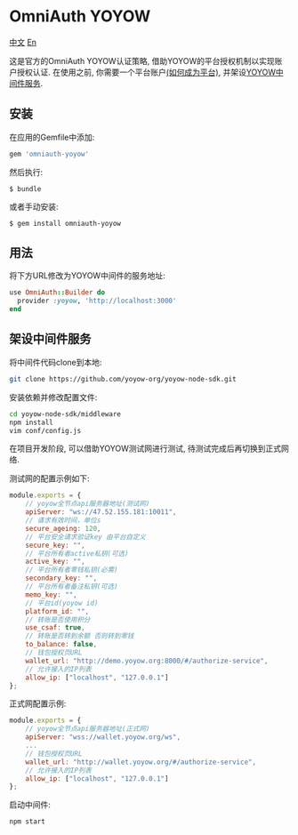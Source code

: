 # OmniAuth YOYOW

[中文](./README.cn.md) [En](./README.md)

这是官方的OmniAuth YOYOW认证策略, 借助YOYOW的平台授权机制以实现账户授权认证. 在使用之前, 你需要一个平台账户[(如何成为平台)](https://github.com/yoyow-org/yoyow-node-sdk/tree/master/middleware#2-%E5%88%9B%E5%BB%BA%E5%B9%B3%E5%8F%B0), 并架设[YOYOW中间件服务](#架设中间件服务).

## 安装

在应用的Gemfile中添加:

```ruby
gem 'omniauth-yoyow'
```

然后执行:

    $ bundle

或者手动安装:

    $ gem install omniauth-yoyow

## 用法

将下方URL修改为YOYOW中间件的服务地址:

```ruby
use OmniAuth::Builder do
  provider :yoyow, 'http://localhost:3000'
end
```

## 架设中间件服务

将中间件代码clone到本地:

```bash
git clone https://github.com/yoyow-org/yoyow-node-sdk.git
```

安装依赖并修改配置文件:

```bash
cd yoyow-node-sdk/middleware
npm install
vim conf/config.js
```

在项目开发阶段, 可以借助YOYOW测试网进行测试, 待测试完成后再切换到正式网络.

测试网的配置示例如下:

```javascript
module.exports = {
    // yoyow全节点api服务器地址(测试网)
    apiServer: "ws://47.52.155.181:10011",
    // 请求有效时间，单位s
    secure_ageing: 120,
    // 平台安全请求验证key 由平台自定义
    secure_key: "",
    // 平台所有者active私钥(可选)
    active_key: "",
    // 平台所有者零钱私钥(必需)
    secondary_key: "",
    // 平台所有者备注私钥(可选)
    memo_key: "",
    // 平台id(yoyow id)
    platform_id: "",
    // 转账是否使用积分
    use_csaf: true,
    // 转账是否转到余额 否则转到零钱
    to_balance: false,
    // 钱包授权页URL
    wallet_url: "http://demo.yoyow.org:8000/#/authorize-service",
    // 允许接入的IP列表
    allow_ip: ["localhost", "127.0.0.1"]
};
```

正式网配置示例:
```javascript
module.exports = {
    // yoyow全节点api服务器地址(正式网)
    apiServer: "wss://wallet.yoyow.org/ws",
    ...
    // 钱包授权页URL
    wallet_url: "http://wallet.yoyow.org/#/authorize-service",
    // 允许接入的IP列表
    allow_ip: ["localhost", "127.0.0.1"]
};
```

启动中间件:

```bash
npm start
```
